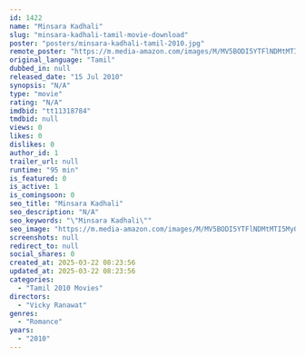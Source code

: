 ```yaml
---
id: 1422
name: "Minsara Kadhali"
slug: "minsara-kadhali-tamil-movie-download"
poster: "posters/minsara-kadhali-tamil-2010.jpg"
remote_poster: "https://m.media-amazon.com/images/M/MV5BODI5YTFlNDMtMTI5My00OTkzLTkzNjgtOTlhNGYyZGI3MzRiXkEyXkFqcGdeQXVyODI1MTQ5ODY@._V1_SX300.jpg"
original_language: "Tamil"
dubbed_in: null
released_date: "15 Jul 2010"
synopsis: "N/A"
type: "movie"
rating: "N/A"
imdbid: "tt11318784"
tmdbid: null
views: 0
likes: 0
dislikes: 0
author_id: 1
trailer_url: null
runtime: "95 min"
is_featured: 0
is_active: 1
is_comingsoon: 0
seo_title: "Minsara Kadhali"
seo_description: "N/A"
seo_keywords: "\"Minsara Kadhali\""
seo_image: "https://m.media-amazon.com/images/M/MV5BODI5YTFlNDMtMTI5My00OTkzLTkzNjgtOTlhNGYyZGI3MzRiXkEyXkFqcGdeQXVyODI1MTQ5ODY@._V1_SX300.jpg"
screenshots: null
redirect_to: null
social_shares: 0
created_at: 2025-03-22 08:23:56
updated_at: 2025-03-22 08:23:56
categories:
  - "Tamil 2010 Movies"
directors:
  - "Vicky Ranawat"
genres:
  - "Romance"
years:
  - "2010"
---
```

